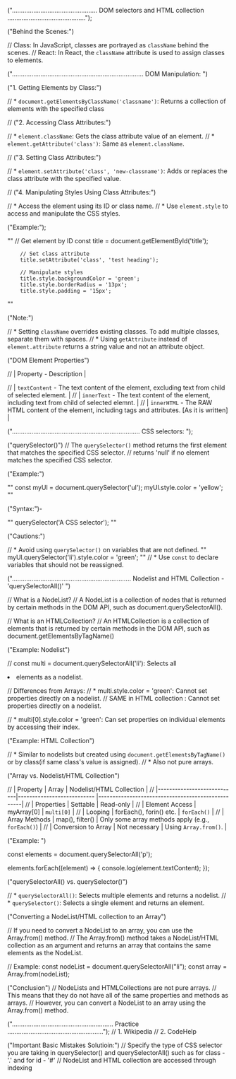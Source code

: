 ("................................................          DOM selectors and HTML collection           ............................................");

("Behind the Scenes:")

// Class: In JavaScript, classes are portrayed as `className` behind the scenes.
// React: In React, the `className` attribute is used to assign classes to elements.


("..........................................................................              DOM Manipulation:           ")


("1. Getting Elements by Class:")

// * `document.getElementsByClassName('classname')`: Returns a collection of elements with the specified class

// ("2. Accessing Class Attributes:")

// * `element.className`: Gets the class attribute value of an element.
// * `element.getAttribute('class')`: Same as `element.className`.

// ("3. Setting Class Attributes:")

// * `element.setAttribute('class', 'new-classname')`: Adds or replaces the class attribute with the specified value.

// ("4. Manipulating Styles Using Class Attributes:")

// * Access the element using its ID or class name.
// * Use `element.style` to access and manipulate the CSS styles.


("Example:");

""      // Get element by ID
        const title = document.getElementById('title');

        // Set class attribute
        title.setAttribute('class', 'test heading');

        // Manipulate styles
        title.style.backgroundColor = 'green';
        title.style.borderRadius = '13px';
        title.style.padding = '15px';
""

("Note:")

// * Setting `className` overrides existing classes. To add multiple classes, separate them with spaces.
// * Using `getAttribute` instead of `element.attribute` returns a string value and not an attribute object.


("DOM Element Properties")

// | Property       -     Description                                                                                   |

// | `textContent`  -     The text content of the element, excluding text from child of selected element.               |
// | `innerText`    -     The text content of the element, including text from child of selected elemnt.                |
// | `innerHTML`    -     The RAW HTML content of the element, including tags and attributes. [As it is written]        |



("........................................................................            CSS selectors:      ");


("querySelector()")
// The `querySelector()` method returns the first element that matches the specified CSS selector.
// returns 'null' if no element matches the specified CSS selector.

("Example:")

""
        const myUl = document.querySelector('ul');
        myUl.style.color = 'yellow';
""

("Syntax:")-

""
        querySelector('A CSS selector');
""

("Cautions:")

// * Avoid using `querySelector()` on variables that are not defined.
""
        myUl.querySelector('li').style.color = 'green';
""
// * Use `const` to declare variables that should not be reassigned.




("...................................................................           Nodelist and HTML Collection    -       'querySelectorAll()'        ")

// What is a NodeList?
        // A NodeList is a collection of nodes that is returned by certain methods in the DOM API, such as document.querySelectorAll().

// What is an HTMLCollection?
        // An HTMLCollection is a collection of elements that is returned by certain methods in the DOM API, such as document.getElementsByTagName()


("Example: Nodelist")

// const multi = document.querySelectorAll('li'): Selects all <li> elements as a nodelist.

// Differences from Arrays:
//     * multi.style.color = 'green': Cannot set properties directly on a nodelist.
//      SAME in HTML collection : Cannot set properties directly on a nodelist.

//     * multi[0].style.color = 'green': Can set properties on individual elements by accessing their index.

("Example: HTML Collection")

// * Similar to nodelists but created using `document.getElementsByTagName()` or by class(if same class's value is assigned).
// * Also not pure arrays.

("Array vs. Nodelist/HTML Collection")

// | Property                   |     Array                     | Nodelist/HTML Collection                          |
// |----------------------------|---------------------------    |---------------------------------------------------|
// | Properties                 |     Settable                  | Read-only                                         |
// | Element Access             |     myArray[0]                | `multi[0]`                                        |
// | Looping                    |     forEach(), forin() etc.   | `forEach()`                                       |
// | Array Methods              |     map(), filter()           | Only some array methods apply (e.g., `forEach()`) |
// | Conversion to Array        |     Not necessary             | Using `Array.from()`.                             |

("Example: ")

const elements = document.querySelectorAll('p');

elements.forEach((element) => {
  console.log(element.textContent);
});


("querySelectorAll() vs. querySelector()")

// * `querySelectorAll()`: Selects multiple elements and returns a nodelist.
// * `querySelector()`: Selects a single element and returns an element.


("Converting a NodeList/HTML collection to an Array")

// If you need to convert a NodeList to an array, you can use the Array.from() method. 
// The Array.from() method takes a NodeList/HTML collection as an argument and returns an array that contains the same elements as the NodeList.

// Example:
const nodeList = document.querySelectorAll("li");
const array = Array.from(nodeList);

("Conclusion")
// NodeLists and HTMLCollections are not pure arrays. 
// This means that they do not have all of the same properties and methods as arrays. 
// However, you can convert a NodeList to an array using the Array.from() method.


(".........................................................         Practice        ......................................................");
// 1. Wikipedia 
// 2. CodeHelp


("Important Basic Mistakes Solutioin:")
// Specify the type of CSS selector you are taking in querySelector() and querySelectorAll() such as for class - '.' and for id - '#'
// NodeList and HTML collection are accessed through indexing
